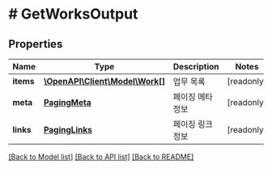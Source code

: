 # # GetWorksOutput

## Properties

Name | Type | Description | Notes
------------ | ------------- | ------------- | -------------
**items** | [**\OpenAPI\Client\Model\Work[]**](Work.md) | 업무 목록 | [readonly]
**meta** | [**PagingMeta**](PagingMeta.md) | 페이징 메타정보 | [readonly]
**links** | [**PagingLinks**](PagingLinks.md) | 페이징 링크정보 | [readonly]

[[Back to Model list]](../../README.md#models) [[Back to API list]](../../README.md#endpoints) [[Back to README]](../../README.md)
